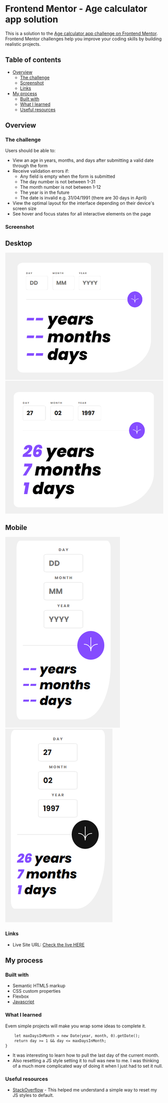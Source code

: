 # Frontend Mentor - Age calculator app solution

This is a solution to the [Age calculator app challenge on Frontend Mentor](https://www.frontendmentor.io/challenges/age-calculator-app-dF9DFFpj-Q). Frontend Mentor challenges help you improve your coding skills by building realistic projects. 

## Table of contents

- [Overview](#overview)
  - [The challenge](#the-challenge)
  - [Screenshot](#screenshot)
  - [Links](#links)
- [My process](#my-process)
  - [Built with](#built-with)
  - [What I learned](#what-i-learned)
  - [Useful resources](#useful-resources)

## Overview

### The challenge

Users should be able to:

- View an age in years, months, and days after submitting a valid date through the form
- Receive validation errors if:
  - Any field is empty when the form is submitted
  - The day number is not between 1-31
  - The month number is not between 1-12
  - The year is in the future
  - The date is invalid e.g. 31/04/1991 (there are 30 days in April)
- View the optimal layout for the interface depending on their device's screen size
- See hover and focus states for all interactive elements on the page

### Screenshot

## Desktop

![](./screenshots/desktop1.png)
![](./screenshots/desktop2.png)

## Mobile

![](./screenshots/mobile1.png)
![](./screenshots/mobile2.png)

### Links

- Live Site URL: [Check the live HERE](https://your-live-site-url.com)

## My process

### Built with

- Semantic HTML5 markup
- CSS custom properties
- Flexbox
- [Javascript](https://www.javascript.com/)

### What I learned

Evem simple projects will make you wrap some ideas to complete it. 

```function isValidDate(day, month, year) {
    let maxDaysInMonth = new Date(year, month, 0).getDate();
    return day >= 1 && day <= maxDaysInMonth;
}
```
- It was interesting to learn how to pull the last day of the current month.
- Also resetting a JS style setting it to null was new to me. I was thinking of a much more complicated way of doing it when I just had to set it null.

### Useful resources

- [StackOverflow](https://stackoverflow.com/questions/10698942/how-to-return-a-javascript-set-style-property-to-css-default) - This helped me understand a simple way to reset my JS styles to default.
